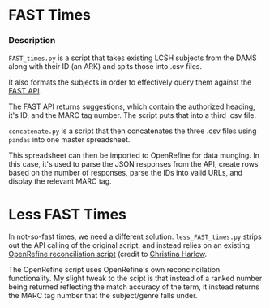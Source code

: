 # FAST Times

### Description

`FAST_times.py` is a script that takes existing LCSH subjects from the DAMS along with their ID (an ARK) and spits those into .csv files.  
  
It also formats the subjects in order to effectively query them against the [FAST API](https://experimental.worldcat.org/fast/).  
   
The FAST API returns suggestions, which contain the authorized heading, it's ID, and the MARC tag number. The script puts that into a third .csv file.  
  
`concatenate.py` is a script that then concatenates the three .csv files using `pandas` into one master spreadsheet.  
  
This spreadsheet can then be imported to OpenRefine for data munging. In this case, it's used to parse the JSON responses from the API, create rows based on the number of responses, parse the IDs into valid URLs, and display the relevant MARC tag.  

# Less FAST Times

In not-so-fast times, we need a different solution. `less_FAST_times.py` strips out the API calling of the original script, and instead relies on an existing [OpenRefine reconciliation script](https://github.com/cmh2166/fast-reconcile) (credit to [Christina Harlow](https://github.com/cmh2166).  
  
The OpenRefine script uses OpenRefine's own reconcincilation functionality. My slight tweak to the scipt is that instead of a ranked number being returned reflecting the match accuracy of the term, it instead returns the MARC tag number that the subject/genre falls under.  

